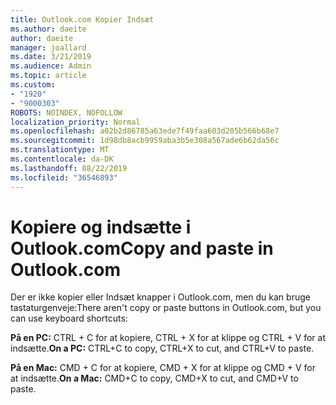 ```yaml
---
title: Outlook.com Kopier Indsæt
ms.author: daeite
author: daeite
manager: joallard
ms.date: 3/21/2019
ms.audience: Admin
ms.topic: article
ms.custom:
- "1920"
- "9000303"
ROBOTS: NOINDEX, NOFOLLOW
localization_priority: Normal
ms.openlocfilehash: a02b2d86785a63ede7f49faa603d205b566b68e7
ms.sourcegitcommit: 1d98db8acb9959aba3b5e308a567ade6b62da56c
ms.translationtype: MT
ms.contentlocale: da-DK
ms.lasthandoff: 08/22/2019
ms.locfileid: "36546893"
---
```

# <a name="copy-and-paste-in-outlookcom"></a><span data-ttu-id="bd15d-102">Kopiere og indsætte i Outlook.com</span><span class="sxs-lookup"><span data-stu-id="bd15d-102">Copy and paste in Outlook.com</span></span>

<span data-ttu-id="bd15d-103">Der er ikke kopier eller Indsæt knapper i Outlook.com, men du kan bruge tastaturgenveje:</span><span class="sxs-lookup"><span data-stu-id="bd15d-103">There aren't copy or paste buttons in Outlook.com, but you can use keyboard shortcuts:</span></span>

<span data-ttu-id="bd15d-104">**På en PC:** CTRL + C for at kopiere, CTRL + X for at klippe og CTRL + V for at indsætte.</span><span class="sxs-lookup"><span data-stu-id="bd15d-104">**On a PC:** CTRL+C to copy, CTRL+X to cut, and CTRL+V to paste.</span></span>

<span data-ttu-id="bd15d-105">**På en Mac:** CMD + C for at kopiere, CMD + X for at klippe og CMD + V for at indsætte.</span><span class="sxs-lookup"><span data-stu-id="bd15d-105">**On a Mac:** CMD+C to copy, CMD+X to cut, and CMD+V to paste.</span></span>